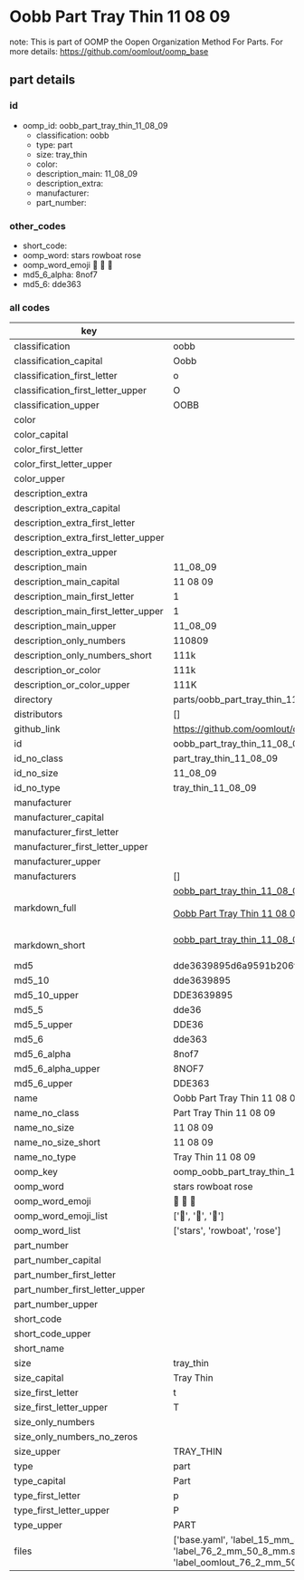 # Oobb Part Tray Thin 11 08 09  

note: This is part of OOMP the Oopen Organization Method For Parts. For more details: https://github.com/oomlout/oomp_base

##  part details





### id
* oomp_id: oobb_part_tray_thin_11_08_09
  * classification: oobb
  * type: part
  * size: tray_thin
  * color: 
  * description_main: 11_08_09
  * description_extra: 
  * manufacturer: 
  * part_number: 

### other_codes
* short_code: 
* oomp_word: stars rowboat rose
* oomp_word_emoji :stars: :rowboat: :rose:
* md5_6_alpha: 8nof7
* md5_6: dde363

### all codes 
| key | value |  
| --- | --- |  
| classification | oobb |  
| classification_capital | Oobb |  
| classification_first_letter | o |  
| classification_first_letter_upper | O |  
| classification_upper | OOBB |  
| color |  |  
| color_capital |  |  
| color_first_letter |  |  
| color_first_letter_upper |  |  
| color_upper |  |  
| description_extra |  |  
| description_extra_capital |  |  
| description_extra_first_letter |  |  
| description_extra_first_letter_upper |  |  
| description_extra_upper |  |  
| description_main | 11_08_09 |  
| description_main_capital | 11 08 09 |  
| description_main_first_letter | 1 |  
| description_main_first_letter_upper | 1 |  
| description_main_upper | 11_08_09 |  
| description_only_numbers | 110809 |  
| description_only_numbers_short | 111k |  
| description_or_color | 111k |  
| description_or_color_upper | 111K |  
| directory | parts/oobb_part_tray_thin_11_08_09 |  
| distributors | [] |  
| github_link | https://github.com/oomlout/oomlout_oomp_part_src/tree/main/parts/oobb_part_tray_thin_11_08_09/working |  
| id | oobb_part_tray_thin_11_08_09 |  
| id_no_class | part_tray_thin_11_08_09 |  
| id_no_size | 11_08_09 |  
| id_no_type | tray_thin_11_08_09 |  
| manufacturer |  |  
| manufacturer_capital |  |  
| manufacturer_first_letter |  |  
| manufacturer_first_letter_upper |  |  
| manufacturer_upper |  |  
| manufacturers | [] |  
| markdown_full | [oobb_part_tray_thin_11_08_09](https://github.com/oomlout/oomlout_oomp_part_src/tree/main/parts/oobb_part_tray_thin_11_08_09/working)<br>[](https://github.com/oomlout/oomlout_oomp_part_src/tree/main/parts/oobb_part_tray_thin_11_08_09/working)<br>[Oobb Part Tray Thin 11 08 09](https://github.com/oomlout/oomlout_oomp_part_src/tree/main/parts/oobb_part_tray_thin_11_08_09/working)<br><br> |  
| markdown_short | [oobb_part_tray_thin_11_08_09](https://github.com/oomlout/oomlout_oomp_part_src/tree/main/parts/oobb_part_tray_thin_11_08_09/working)<br><br> |  
| md5 | dde3639895d6a9591b206fc35d88576d |  
| md5_10 | dde3639895 |  
| md5_10_upper | DDE3639895 |  
| md5_5 | dde36 |  
| md5_5_upper | DDE36 |  
| md5_6 | dde363 |  
| md5_6_alpha | 8nof7 |  
| md5_6_alpha_upper | 8NOF7 |  
| md5_6_upper | DDE363 |  
| name | Oobb Part Tray Thin 11 08 09 |  
| name_no_class | Part Tray Thin 11 08 09 |  
| name_no_size | 11 08 09 |  
| name_no_size_short | 11 08 09 |  
| name_no_type | Tray Thin 11 08 09 |  
| oomp_key | oomp_oobb_part_tray_thin_11_08_09 |  
| oomp_word | stars rowboat rose |  
| oomp_word_emoji | :stars: :rowboat: :rose: |  
| oomp_word_emoji_list | [':stars:', ':rowboat:', ':rose:'] |  
| oomp_word_list | ['stars', 'rowboat', 'rose'] |  
| part_number |  |  
| part_number_capital |  |  
| part_number_first_letter |  |  
| part_number_first_letter_upper |  |  
| part_number_upper |  |  
| short_code |  |  
| short_code_upper |  |  
| short_name |  |  
| size | tray_thin |  
| size_capital | Tray Thin |  
| size_first_letter | t |  
| size_first_letter_upper | T |  
| size_only_numbers |  |  
| size_only_numbers_no_zeros |  |  
| size_upper | TRAY_THIN |  
| type | part |  
| type_capital | Part |  
| type_first_letter | p |  
| type_first_letter_upper | P |  
| type_upper | PART |  
| files | ['base.yaml', 'label_15_mm_30_mm.pdf', 'label_15_mm_30_mm.svg', 'label_76_2_mm_50_8_mm.pdf', 'label_76_2_mm_50_8_mm.svg', 'label_oomlout_76_2_mm_50_8_mm.pdf', 'label_oomlout_76_2_mm_50_8_mm.svg', 'readme.md', 'working.json', 'working.yaml'] |  
